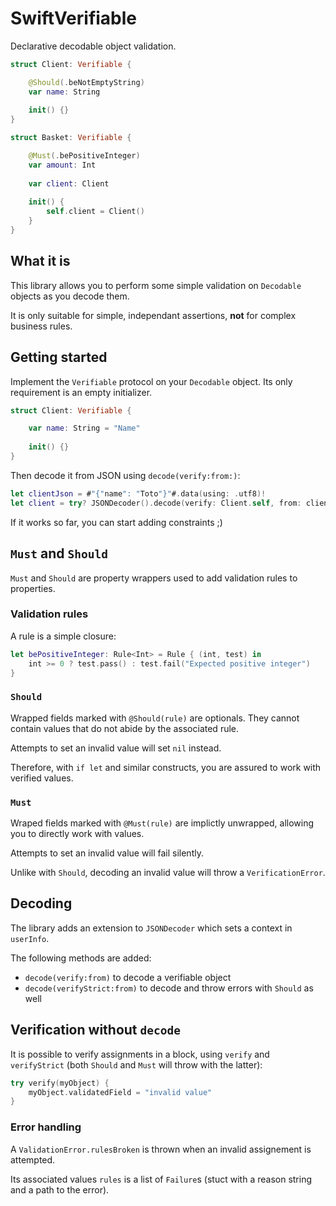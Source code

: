 # SwiftVerifiable

Declarative decodable object validation.

```swift
struct Client: Verifiable {

    @Should(.beNotEmptyString)
    var name: String
    
    init() {}
}

struct Basket: Verifiable {

    @Must(.bePositiveInteger)
    var amount: Int
    
    var client: Client
    
    init() {
        self.client = Client()
    }
}
```

## What it is

This library allows you to perform some simple validation on `Decodable` objects as you decode them.

It is only suitable for simple, independant assertions, **not** for complex business rules.


## Getting started

Implement the `Verifiable` protocol on your `Decodable` object. Its only requirement is an empty initializer.

```swift
struct Client: Verifiable {

    var name: String = "Name"
    
    init() {}
}
```

Then decode it from JSON using `decode(verify:from:)`:

```swift
let clientJson = #"{"name": "Toto"}"#.data(using: .utf8)!
let client = try? JSONDecoder().decode(verify: Client.self, from: clientJson)
```

If it works so far, you can start adding constraints ;)

## `Must` and `Should`

`Must` and `Should` are property wrappers used to add validation rules to properties.

### Validation rules

A rule is a simple closure:

```swift
let bePositiveInteger: Rule<Int> = Rule { (int, test) in
    int >= 0 ? test.pass() : test.fail("Expected positive integer")
}
```

### `Should`

Wrapped fields marked with `@Should(rule)` are optionals. They cannot contain values that do not abide by the associated rule. 

Attempts to set an invalid value will set `nil` instead.

Therefore, with `if let` and similar constructs, you are assured to work with verified values.

### `Must`

Wraped fields marked with `@Must(rule)` are implictly unwrapped, allowing you to directly work with values.

Attempts to set an invalid value will fail silently.

Unlike with `Should`, decoding an invalid value will throw a `VerificationError`. 

## Decoding

The library adds an extension to `JSONDecoder` which sets a context in `userInfo`.

The following methods are added:
* `decode(verify:from)` to decode a verifiable object
* `decode(verifyStrict:from)` to decode and throw errors with `Should` as well

## Verification without `decode`

It is possible to verify assignments in a block, using `verify` and `verifyStrict` (both `Should` and `Must` will throw with the latter):

```swift
try verify(myObject) {
    myObject.validatedField = "invalid value"
}
```

### Error handling

A `ValidationError.rulesBroken` is thrown when an invalid assignement is attempted.

Its associated values `rules` is a list of `Failure`s (stuct with a reason string and a path to the error).
